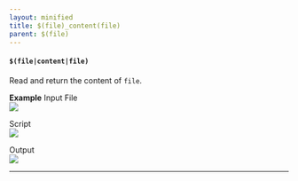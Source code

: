 ```yaml
---
layout: minified
title: $(file)_content(file)
parent: $(file)
---
```


#### `$(file|content|file)`
Read and return the content of `file`.

**Example**
Input File<br/>
![](https://nexiality.github.io/documentation/functions/image/$(file)_04.png)

Script<br/>
![](https://nexiality.github.io/documentation/functions/image/$(file)_07.png)

Output<br/>
![](https://nexiality.github.io/documentation/functions/image/$(file)_08.png)

-----